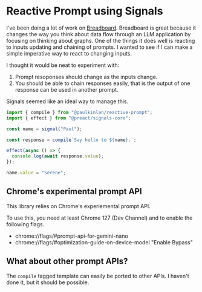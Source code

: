 # Reactive Prompt using Signals

I've been doing a lot of work on [Breadboard](https://github.com/breadboar-ai/breadboard). Breadboard is great because it changes the way you think about data flow through an LLM application by focusing on thinking about graphs. One of the things it does well is reacting to inputs updating and chaining of prompts. I wanted to see if I can make a simple imperative way to react to changing inputs.

I thought it would be neat to experiment with:

1. Prompt resoponses should change as the inputs change.
2. You should be able to chain responses easily, that is the output of one response can be used in another prompt.

Signals seemed like an ideal way to manage this.

```JavaScript
import { compile } from "@paulkinlan/reactive-prompt";
import { effect } from "@preact/signals-core";

const name = signal("Paul");

const response = compile`Say hello to ${name}.`;

effect(async () => {
  console.log(await response.value);
});

name.value = "Serene";
```

## Chrome's experimental prompt API

This library relies on Chrome's experiemental prompt API.

To use this, you need at least Chrome 127 (Dev Channel) and to enable the following flags.

* chrome://flags/#prompt-api-for-gemini-nano
* chrome://flags/#optimization-guide-on-device-model "Enable Bypass"

## What about other prompt APIs?

The `compile` tagged template can easily be ported to other APIs. I haven't done it, but it should be possible.